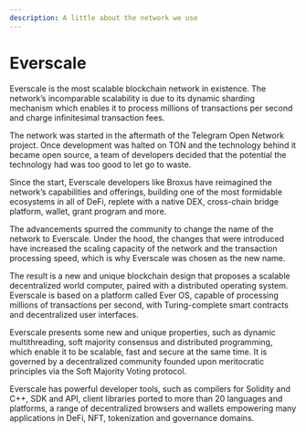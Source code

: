 ```yaml
---
description: A little about the network we use
---
```


# Everscale

Everscale is the most scalable blockchain network in existence. The network’s incomparable scalability is due to its dynamic sharding mechanism which enables it to process millions of transactions per second and charge infinitesimal transaction fees.

The network was started in the aftermath of the Telegram Open Network project. Once development was halted on TON and the technology behind it became open source, a team of developers decided that the potential the technology had was too good to let go to waste.

Since the start, Everscale developers like Broxus have reimagined the network’s capabilities and offerings, building one of the most formidable ecosystems in all of DeFi, replete with a native DEX, cross-chain bridge platform, wallet, grant program and more.

The advancements spurred the community to change the name of the network to Everscale. Under the hood, the changes that were introduced have increased the scaling capacity of the network and the transaction processing speed, which is why Everscale was chosen as the new name.

The result is a new and unique blockchain design that proposes a scalable decentralized world computer, paired with a distributed operating system. Everscale is based on a platform called Ever OS, capable of processing millions of transactions per second, with Turing-complete smart contracts and decentralized user interfaces.

Everscale presents some new and unique properties, such as dynamic multithreading, soft majority consensus and distributed programming, which enable it to be scalable, fast and secure at the same time. It is governed by a decentralized community founded upon meritocratic principles via the Soft Majority Voting protocol.

Everscale has powerful developer tools, such as compilers for Solidity and C++, SDK and API, client libraries ported to more than 20 languages and platforms, a range of decentralized browsers and wallets empowering many applications in DeFi, NFT, tokenization and governance domains.
